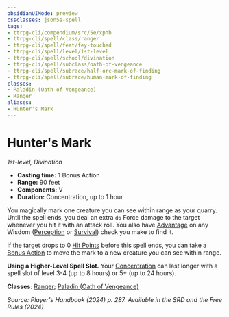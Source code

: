 ```yaml
---
obsidianUIMode: preview
cssclasses: json5e-spell
tags:
- ttrpg-cli/compendium/src/5e/xphb
- ttrpg-cli/spell/class/ranger
- ttrpg-cli/spell/feat/fey-touched
- ttrpg-cli/spell/level/1st-level
- ttrpg-cli/spell/school/divination
- ttrpg-cli/spell/subclass/oath-of-vengeance
- ttrpg-cli/spell/subrace/half-orc-mark-of-finding
- ttrpg-cli/spell/subrace/human-mark-of-finding
classes:
- Paladin (Oath of Vengeance)
- Ranger
aliases:
- Hunter's Mark
---
```

# Hunter's Mark
*1st-level, Divination*  


- **Casting time:** 1 Bonus Action
- **Range:** 90 feet
- **Components:** V
- **Duration:** Concentration, up to 1 hour

You magically mark one creature you can see within range as your quarry. Until the spell ends, you deal an extra `d6` Force damage to the target whenever you hit it with an attack roll. You also have [Advantage](Інструменти%20ДМ/CLI/rules/variant-rules/advantage-xphb.md) on any Wisdom ([Perception](Інструменти%20ДМ/CLI/rules/skills.md#Perception) or [Survival](Інструменти%20ДМ/CLI/rules/skills.md#Survival)) check you make to find it.

If the target drops to 0 [Hit Points](Інструменти%20ДМ/CLI/rules/variant-rules/hit-points-xphb.md) before this spell ends, you can take a [Bonus Action](Інструменти%20ДМ/CLI/rules/variant-rules/bonus-action-xphb.md) to move the mark to a new creature you can see within range.

**Using a Higher-Level Spell Slot.** Your [Concentration](Інструменти%20ДМ/CLI/rules/conditions.md#Concentration) can last longer with a spell slot of level 3-4 (up to 8 hours) or 5+ (up to 24 hours).

**Classes**: [Ranger](Інструменти%20ДМ/CLI/lists/list-spells-classes-ranger.md); [Paladin (Oath of Vengeance)](Інструменти%20ДМ/CLI/lists/list-spells-classes-oath-of-vengeance-xphb.md "subclass=XPHB;class=XPHB")

*Source: Player's Handbook (2024) p. 287. Available in the <span title='Systems Reference Document (5.2)'>SRD</span> and the Free Rules (2024)*